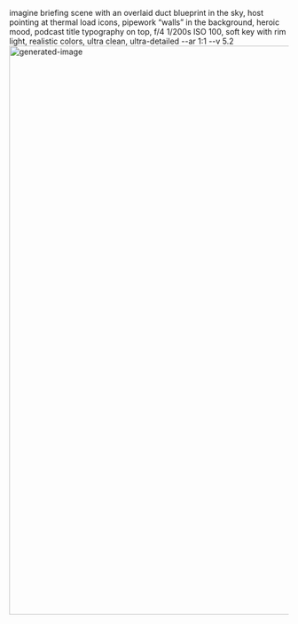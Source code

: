 imagine briefing scene with an overlaid duct blueprint in the sky, host pointing at thermal load icons, pipework “walls” in the background, heroic mood, podcast title typography on top, f/4 1/200s ISO 100, soft key with rim light, realistic colors, ultra clean, ultra-detailed --ar 1:1 --v 5.2<img width="1024" height="1024" alt="generated-image" src="https://github.com/user-attachments/assets/792cf086-d576-456e-a0bb-d27273379d2b" />
